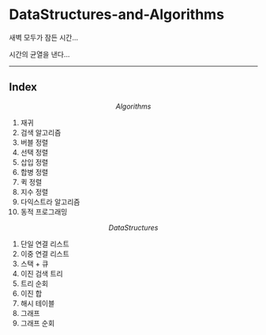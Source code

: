 # DataStructures-and-Algorithms

새벽 모두가 잠든 시간...

시간의 균열을 낸다...

---

## Index

$$Algorithms$$

1. 재귀
2. 검색 알고리즘
3. 버블 정렬
4. 선택 정렬
5. 삽입 정렬
6. 합병 정렬
7. 퀵 정렬
8. 지수 정렬
9. 다익스트라 알고리즘
10. 동적 프로그래밍

$$DataStructures$$

1. 단일 연결 리스트
2. 이중 연결 리스트
3. 스택 + 큐
4. 이진 검색 트리
5. 트리 순회
6. 이진 합
7. 해시 테이블
8. 그래프
9. 그래프 순회
